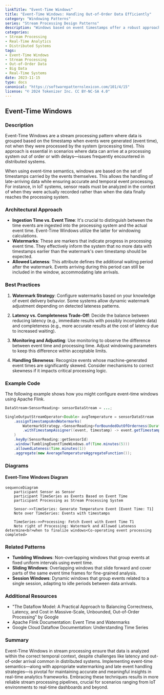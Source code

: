 ```yaml
---
linkTitle: "Event-Time Windows"
title: "Event-Time Windows: Handling Out-of-Order Data Efficiently"
category: "Windowing Patterns"
series: "Stream Processing Design Patterns"
description: "Windows based on event timestamps offer a robust approach to stream processing, embracing the realities of distributed systems where data may arrive out of order."
categories:
- Stream Processing
- Real-Time Analytics
- Distributed Systems
tags:
- Event-Time Windows
- Stream Processing
- Out-of-Order Data
- Big Data
- Real-Time Systems
date: 2023-11-15
type: docs
canonical: "https://softwarepatternslexicon.com/101/4/15"
license: "© 2024 Tokenizer Inc. CC BY-NC-SA 4.0"
---
```


## Event-Time Windows

### Description

Event-Time Windows are a stream processing pattern where data is grouped based on the timestamp when events were generated (event time), not when they were processed by the system (processing time). This approach is essential in scenarios where data can arrive at a processing system out of order or with delays—issues frequently encountered in distributed systems.

When using event-time semantics, windows are based on the set of timestamps carried by the events themselves. This allows the handling of late-arriving data while ensuring accurate and temporal event processing. For instance, in IoT systems, sensor reads must be analyzed in the context of when they were actually recorded rather than when the data finally reaches the processing system.

### Architectural Approach

- **Ingestion Time vs. Event Time**: It's crucial to distinguish between the time events are ingested into the processing system and the actual event time. Event-Time Windows utilize the latter for windowing calculations.
- **Watermarks**: These are markers that indicate progress in processing event time. They effectively inform the system that no more data with timestamps earlier than the watermark's own timestamp should be expected.
- **Allowed Lateness**: This attribute defines the additional waiting period after the watermark. Events arriving during this period can still be included in the window, accommodating late arrivals.

### Best Practices

1. **Watermark Strategy**: Configure watermarks based on your knowledge of event delivery behavior. Some systems allow dynamic watermark adjustment depending on detected lateness patterns.

2. **Latency vs. Completeness Trade-Off**: Decide the balance between reducing latency (e.g., immediate results with possibly incomplete data) and completeness (e.g., more accurate results at the cost of latency due to increased waiting).

3. **Monitoring and Adjusting**: Use monitoring to observe the difference between event time and processing time. Adjust windowing parameters to keep this difference within acceptable limits.

4. **Handling Skewness**: Recognize events whose machine-generated event times are significantly skewed. Consider mechanisms to correct skewness if it impacts critical processing logic.

### Example Code

The following example shows how you might configure event-time windows using Apache Flink.

```java
DataStream<SensorReading> sensorDataStream = ...;

SingleOutputStreamOperator<Double> avgTemperature = sensorDataStream
    .assignTimestampsAndWatermarks(
        WatermarkStrategy.<SensorReading>forBoundedOutOfOrderness(Duration.ofSeconds(20))
        .withTimestampAssigner((event, timestamp) -> event.getTimestamp())
    )
    .keyBy(SensorReading::getSensorId)
    .window(TumblingEventTimeWindows.of(Time.minutes(5)))
    .allowedLateness(Time.minutes(1))
    .aggregate(new AverageTemperatureAggregateFunction());
```

### Diagrams

#### Event-Time Windows Diagram

```mermaid
sequenceDiagram
    participant Sensor as Sensor
    participant TimeSeries as Events Based on Event Time
    participant Processing as Stream Processing System

    Sensor->>TimeSeries: Generate Temperature Event [Event Time: T1]
    Note over TimeSeries: Events with timestamps

    TimeSeries->>Processing: Fetch Event with Event Time T1
    Note right of Processing: Watermark and Allowed Lateness determine<br>when to finalize windows<Co-operating event processing completed>
```

### Related Patterns

- **Tumbling Windows**: Non-overlapping windows that group events at fixed uniform intervals using event time.
- **Sliding Windows**: Overlapping windows that slide forward and cover parts of the same event time frames for fine-grained analysis.
- **Session Windows**: Dynamic windows that group events related to a single session, adapting to idle periods between data arrivals.

### Additional Resources

- "The Dataflow Model: A Practical Approach to Balancing Correctness, Latency, and Cost in Massive-Scale, Unbounded, Out-of-Order Processing" by Google
- Apache Flink Documentation: Event Time and Watermarks
- Google Cloud Dataflow Documentation: Understanding Time Series

### Summary

Event-Time Windows in stream processing ensure that data is analyzed within the correct temporal context, despite challenges like latency and out-of-order arrival common in distributed systems. Implementing event-time semantics—along with appropriate watermarking and late event handling strategies—is pivotal for maintaining accurate and meaningful insights in real-time analytics frameworks. Embracing these techniques results in more reliable stream processing pipelines, crucial for scenarios ranging from IoT environments to real-time dashboards and beyond.
